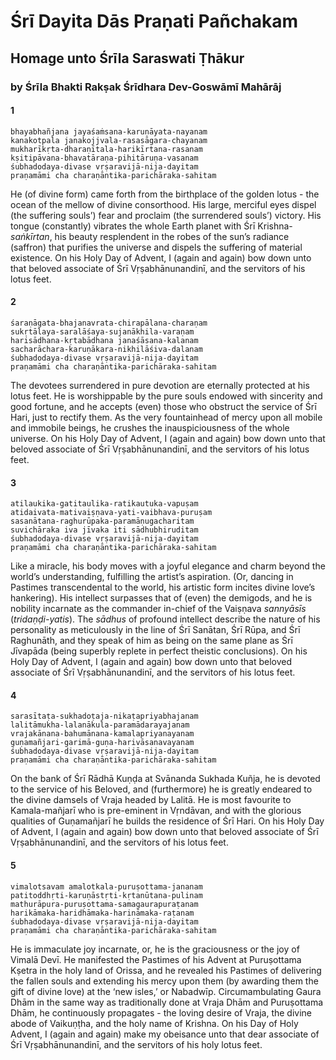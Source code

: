 # Śrī Dayita Dās Praṇati Pañchakam

## Homage unto Śrīla Saraswati Ṭhākur

### by Śrīla Bhakti Rakṣak Śrīdhara Dev-Goswāmī Mahārāj

#### 1

    bhayabhañjana jayaśaṁsana-karuṇāyata-nayanam
    kanakotpala janakojjvala-rasasāgara-chayanam
    mukharīkṛta-dharaṇītala-harikīrtana-rasanam
    kṣitipāvana-bhavatāraṇa-pihitāruṇa-vasanam
    śubhadodaya-divase vṛṣaravijā-nija-dayitam
    praṇamāmi cha charaṇāntika-parichāraka-sahitam

He (of divine form) came forth from the birthplace of the golden lotus - the ocean of the mellow of divine consorthood. His large, merciful eyes dispel (the suffering souls’) fear and proclaim (the surrendered souls’) victory. His tongue (constantly) vibrates the whole Earth planet with Śrī Krishna-*saṅkīrtan*, his beauty resplendent in the robes of the sun’s radiance (saffron) that purifies the universe and dispels the suffering of material existence. On his Holy Day of Advent, I (again and again) bow down unto that beloved associate of Śrī Vṛṣabhānunandinī, and the servitors of his lotus feet.

#### 2

    śaraṇāgata-bhajanavrata-chirapālana-charaṇam
    sukṛtālaya-saralāśaya-sujanākhila-varaṇam
    harisādhana-kṛtabādhana janaśāsana-kalanam
    sacharāchara-karuṇākara-nikhilāśiva-dalanam
    śubhadodaya-divase vṛṣaravijā-nija-dayitam
    praṇamāmi cha charaṇāntika-parichāraka-sahitam

The devotees surrendered in pure devotion are eternally protected at his lotus feet. He is worshippable by the pure souls endowed with sincerity and good fortune, and he accepts (even) those who obstruct the service of Śrī Hari, just to rectify them. As the very fountainhead of mercy upon all mobile and immobile beings, he crushes the inauspiciousness of the whole universe. On his Holy Day of Advent, I (again and again) bow down unto that beloved associate of Śrī Vṛṣabhānunandinī, and the servitors of his lotus feet.

#### 3

    atilaukika-gatitaulika-ratikautuka-vapuṣam
    atidaivata-mativaiṣṇava-yati-vaibhava-puruṣam
    sasanātana-raghurūpaka-paramāṇugacharitam
    suvichāraka iva jīvaka iti sādhubhiruditam
    śubhadodaya-divase vṛṣaravijā-nija-dayitam
    praṇamāmi cha charaṇāntika-parichāraka-sahitam

Like a miracle, his body moves with a joyful elegance and charm beyond the world’s understanding, fulfilling the artist’s aspiration. (Or, dancing in Pastimes transcendental to the world, his artistic form incites divine love’s hankering). His intellect surpasses that of (even) the demigods, and he is nobility incarnate as the commander in-chief of the Vaiṣṇava *sannyāsīs* (*tridaṇḍi-yatis*). The *sādhus* of profound intellect describe the nature of his personality as meticulously in the line of Śrī Sanātan, Śrī Rūpa, and Śrī Raghunāth, and they speak of him as being on the same plane as Śrī Jīvapāda (being superbly replete in perfect theistic conclusions). On his Holy Day of Advent, I (again and again) bow down unto that beloved associate of Śrī Vṛṣabhānunandinī, and the servitors of his lotus feet.

#### 4

    sarasītaṭa-sukhadoṭaja-nikaṭapriyabhajanam
    lalitāmukha-lalanākula-paramādarayajanam
    vrajakānana-bahumānana-kamalapriyanayanam
    guṇamañjari-garimā-guṇa-harivāsanavayanam
    śubhadodaya-divase vṛṣaravijā-nija-dayitam
    praṇamāmi cha charaṇāntika-parichāraka-sahitam

On the bank of Śrī Rādhā Kuṇḍa at Svānanda Sukhada Kuñja, he is devoted to the service of his Beloved, and (furthermore) he is greatly endeared to the divine damsels of Vraja headed by Lalitā. He is most favourite to Kamala-mañjarī who is pre-eminent in Vṛndāvan, and with the glorious qualities of Guṇamañjarī he builds the residence of Śrī Hari. On his Holy Day of Advent, I (again and again) bow down unto that beloved associate of Śrī Vṛṣabhānunandinī, and the servitors of his lotus feet.

#### 5

    vimalotsavam amalotkala-puruṣottama-jananam
    patitoddhṛti-karuṇāstṛti-kṛtanūtana-pulinam
    mathurāpura-puruṣottama-samagaurapuraṭanam
    harikāmaka-haridhāmaka-harināmaka-raṭanam
    śubhadodaya-divase vṛṣaravijā-nija-dayitam
    praṇamāmi cha charaṇāntika-parichāraka-sahitam

He is immaculate joy incarnate, or, he is the graciousness or the joy of Vimalā Devī. He manifested the Pastimes of his Advent at Puruṣottama Kṣetra in the holy land of Orissa, and he revealed his Pastimes of delivering the fallen souls and extending his mercy upon them (by awarding them the gift of divine love) at the ‘new isles,’ or Nabadwīp. Circumambulating Gaura Dhām in the same way as traditionally done at Vraja Dhām and Puruṣottama Dhām, he continuously propagates - the loving desire of Vraja, the divine abode of Vaikuṇṭha, and the holy name of Krishna. On his Day of Holy Advent, I (again and again) make my obeisance unto that dear associate of Śrī Vṛṣabhānunandinī, and the servitors of his holy lotus feet.

